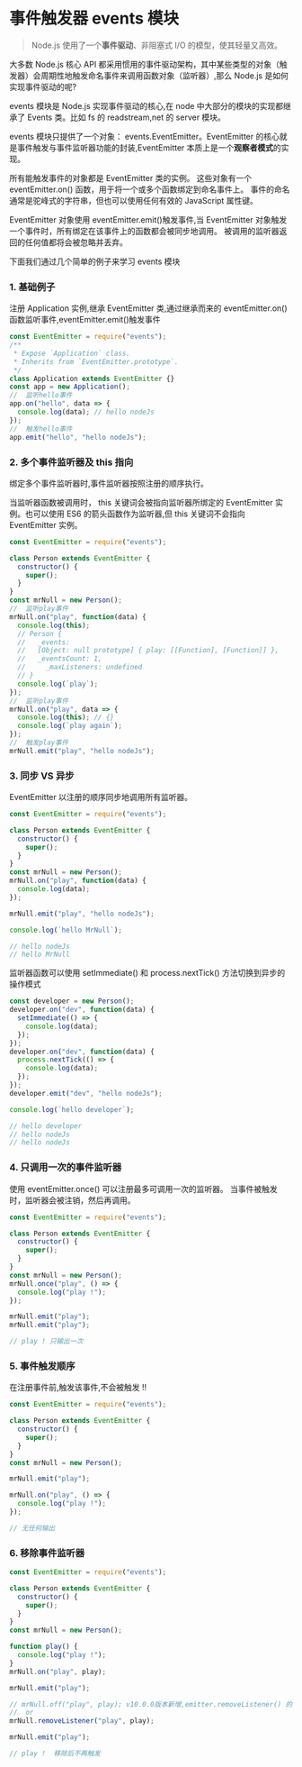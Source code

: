 # 事件触发器 events 模块

> Node.js 使用了一个**事件驱动**、非阻塞式 I/O 的模型，使其轻量又高效。

大多数 Node.js 核心 API 都采用惯用的事件驱动架构，其中某些类型的对象（触发器）会周期性地触发命名事件来调用函数对象（监听器）,那么 Node.js 是如何实现事件驱动的呢?

events 模块是 Node.js 实现事件驱动的核心,在 node 中大部分的模块的实现都继承了 Events 类。比如 fs 的 readstream,net 的 server 模块。

events 模块只提供了一个对象： events.EventEmitter。EventEmitter 的核心就是事件触发与事件监听器功能的封装,EventEmitter 本质上是一个**观察者模式**的实现。

所有能触发事件的对象都是 EventEmitter 类的实例。 这些对象有一个 eventEmitter.on() 函数，用于将一个或多个函数绑定到命名事件上。 事件的命名通常是驼峰式的字符串，但也可以使用任何有效的 JavaScript 属性键。

EventEmitter 对象使用 eventEmitter.emit()触发事件,当 EventEmitter 对象触发一个事件时，所有绑定在该事件上的函数都会被同步地调用。 被调用的监听器返回的任何值都将会被忽略并丢弃。

下面我们通过几个简单的例子来学习 events 模块

### 1. 基础例子

注册 Application 实例,继承 EventEmitter 类,通过继承而来的 eventEmitter.on() 函数监听事件,eventEmitter.emit()触发事件

```js
const EventEmitter = require("events");
/**
 * Expose `Application` class.
 * Inherits from `EventEmitter.prototype`.
 */
class Application extends EventEmitter {}
const app = new Application();
//  监听hello事件
app.on("hello", data => {
  console.log(data); // hello nodeJs
});
//  触发hello事件
app.emit("hello", "hello nodeJs");
```

### 2. 多个事件监听器及 this 指向

绑定多个事件监听器时,事件监听器按照注册的顺序执行。

当监听器函数被调用时， this 关键词会被指向监听器所绑定的 EventEmitter 实例。也可以使用 ES6 的箭头函数作为监听器,但 this 关键词不会指向 EventEmitter 实例。

```js
const EventEmitter = require("events");

class Person extends EventEmitter {
  constructor() {
    super();
  }
}
const mrNull = new Person();
//  监听play事件
mrNull.on("play", function(data) {
  console.log(this);
  // Person {
  //   _events:
  //   [Object: null prototype] { play: [[Function], [Function]] },
  //   _eventsCount: 1,
  //     _maxListeners: undefined
  // }
  console.log(`play`);
});
//  监听play事件
mrNull.on("play", data => {
  console.log(this); // {}
  console.log(`play again`);
});
//  触发play事件
mrNull.emit("play", "hello nodeJs");
```

### 3. 同步 VS 异步

EventEmitter 以注册的顺序同步地调用所有监听器。

```js
const EventEmitter = require("events");

class Person extends EventEmitter {
  constructor() {
    super();
  }
}
const mrNull = new Person();
mrNull.on("play", function(data) {
  console.log(data);
});

mrNull.emit("play", "hello nodeJs");

console.log(`hello MrNull`);

// hello nodeJs
// hello MrNull
```

监听器函数可以使用 setImmediate() 和 process.nextTick() 方法切换到异步的操作模式

```js
const developer = new Person();
developer.on("dev", function(data) {
  setImmediate(() => {
    console.log(data);
  });
});
developer.on("dev", function(data) {
  process.nextTick(() => {
    console.log(data);
  });
});
developer.emit("dev", "hello nodeJs");

console.log(`hello developer`);

// hello developer
// hello nodeJs
// hello nodeJs
```

### 4. 只调用一次的事件监听器

使用 eventEmitter.once() 可以注册最多可调用一次的监听器。 当事件被触发时，监听器会被注销，然后再调用。

```js
const EventEmitter = require("events");

class Person extends EventEmitter {
  constructor() {
    super();
  }
}
const mrNull = new Person();
mrNull.once("play", () => {
  console.log("play !");
});

mrNull.emit("play");
mrNull.emit("play");

// play ! 只输出一次
```

### 5. 事件触发顺序

在注册事件前,触发该事件,不会被触发 !!

```js
const EventEmitter = require("events");

class Person extends EventEmitter {
  constructor() {
    super();
  }
}
const mrNull = new Person();

mrNull.emit("play");

mrNull.on("play", () => {
  console.log("play !");
});

// 无任何输出
```

### 6. 移除事件监听器

```js
const EventEmitter = require("events");

class Person extends EventEmitter {
  constructor() {
    super();
  }
}
const mrNull = new Person();

function play() {
  console.log("play !");
}
mrNull.on("play", play);

mrNull.emit("play");

// mrNull.off("play", play); v10.0.0版本新增,emitter.removeListener() 的别名。
//  or
mrNull.removeListener("play", play);

mrNull.emit("play");

// play !  移除后不再触发
```
